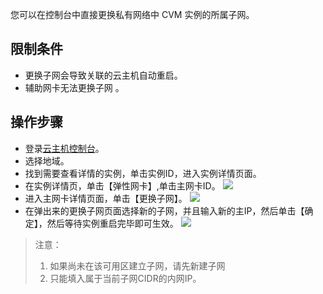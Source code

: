 
您可以在控制台中直接更换私有网络中 CVM 实例的所属子网。

## 限制条件

- 更换子网会导致关联的云主机自动重启。
- 辅助网卡无法更换子网 。

## 操作步骤

- 登录[云主机控制台](https://console.cloud.tencent.com/cvm/index)。
- 选择地域。
- 找到需要查看详情的实例，单击实例ID，进入实例详情页面。
- 在实例详情页，单击【弹性网卡】,单击主网卡ID。
![](https://main.qcloudimg.com/raw/06f216d4a3ba31586e26792dc3788a0c.png)
- 进入主网卡详情页面，单击【更换子网】。
![](https://main.qcloudimg.com/raw/9f3196503a29b23668334dd8a0774bc6.png)
- 在弹出来的更换子网页面选择新的子网，并且输入新的主IP，然后单击【确定】，然后等待实例重启完毕即可生效。
![](https://main.qcloudimg.com/raw/4234772c49fb11bc12cd5a35cc4a32c8.png)
>注意：
>
>1. 如果尚未在该可用区建立子网，请先新建子网
>2. 只能填入属于当前子网CIDR的内网IP。

